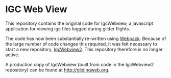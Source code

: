 # IGC Web View

This repository contains the original code for IgcWebview, a javascript application
for viewing igc files logged during glider flights.

The code has now been substantially re-written using [Webpack](https://webpack.js.org/).  Because of
the large number of code changes this required, it was felt necessary to start a new repository,
[IgcWebview2](https://github.com/GlidingWeb/IgcWebview2/).  This repository therefore is no longer active.

A production copy of IgcWebview (built from code in the IgcWebview2 repository) can be found at http://glidingweb.org.
